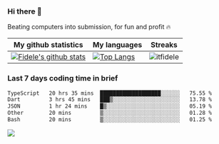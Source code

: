 ### Hi there 👋
<p>Beating computers into submission, for fun and profit 🔥</p>

|My github statistics|My languages|Streaks|
|-|-|-|
|[![Fidele's github stats](https://github-readme-stats.vercel.app/api?username=itfidele&count_private=true&show_icons=true&theme=dark&hide_title=true)](https://github.com/itfidele)|[![Top Langs](https://github-readme-stats.vercel.app/api/top-langs/?username=itfidele&show_icons=true&langs_count=8&theme=dark&layout=compact&hide_title=true)](https://github.com/itfidele)|![itfidele](https://github-readme-streak-stats.herokuapp.com/?user=itfidele&theme=dark)

### Last 7 days coding time in brief
<!--START_SECTION:waka-->

```txt
TypeScript   20 hrs 35 mins  ███████████████████░░░░░░   75.55 %
Dart         3 hrs 45 mins   ███▒░░░░░░░░░░░░░░░░░░░░░   13.78 %
JSON         1 hr 24 mins    █▒░░░░░░░░░░░░░░░░░░░░░░░   05.19 %
Other        20 mins         ▒░░░░░░░░░░░░░░░░░░░░░░░░   01.28 %
Bash         20 mins         ▒░░░░░░░░░░░░░░░░░░░░░░░░   01.25 %
```

<!--END_SECTION:waka-->

![](https://komarev.com/ghpvc/?username=itfidele)
